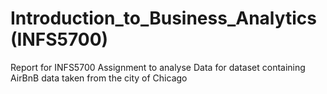 # Introduction_to_Business_Analytics (INFS5700)
Report for INFS5700 Assignment to analyse Data for dataset containing AirBnB data taken from the city of Chicago
